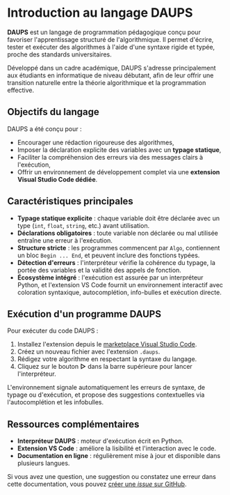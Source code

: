 # Introduction au langage DAUPS

**DAUPS** est un langage de programmation pédagogique conçu pour favoriser l'apprentissage structuré de l'algorithmique. Il permet d'écrire, tester et exécuter des algorithmes à l'aide d'une syntaxe rigide et typée, proche des standards universitaires.

Développé dans un cadre académique, DAUPS s'adresse principalement aux étudiants en informatique de niveau débutant, afin de leur offrir une transition naturelle entre la théorie algorithmique et la programmation effective.

## Objectifs du langage

DAUPS a été conçu pour :

- Encourager une rédaction rigoureuse des algorithmes,
- Imposer la déclaration explicite des variables avec un **typage statique**,
- Faciliter la compréhension des erreurs via des messages clairs à l'exécution,
- Offrir un environnement de développement complet via une **extension Visual Studio Code dédiée**.

## Caractéristiques principales

- **Typage statique explicite** : chaque variable doit être déclarée avec un type (`int`, `float`, `string`, etc.) avant utilisation.
- **Déclarations obligatoires** : toute variable non déclarée ou mal utilisée entraîne une erreur à l'exécution.
- **Structure stricte** : les programmes commencent par `Algo`, contiennent un bloc `Begin ... End`, et peuvent inclure des fonctions typées.
- **Détection d'erreurs** : l'interpréteur vérifie la cohérence du typage, la portée des variables et la validité des appels de fonction.
- **Écosystème intégré** : l'exécution est assurée par un interpréteur Python, et l'extension VS Code fournit un environnement interactif avec coloration syntaxique, autocomplétion, info-bulles et exécution directe.

## Exécution d'un programme DAUPS

Pour exécuter du code DAUPS :

1. Installez l'extension depuis le [marketplace Visual Studio Code](https://marketplace.visualstudio.com/items?itemName=PerseusShade.daups).
2. Créez un nouveau fichier avec l'extension `.daups`.
3. Rédigez votre algorithme en respectant la syntaxe du langage.
4. Cliquez sur le bouton **▷** dans la barre supérieure pour lancer l'interpréteur.

L'environnement signale automatiquement les erreurs de syntaxe, de typage ou d'exécution, et propose des suggestions contextuelles via l'autocomplétion et les infobulles.

## Ressources complémentaires

- **Interpréteur DAUPS** : moteur d'exécution écrit en Python.
- **Extension VS Code** : améliore la lisibilité et l'interaction avec le code.
- **Documentation en ligne** : régulièrement mise à jour et disponible dans plusieurs langues.

Si vous avez une question, une suggestion ou constatez une erreur dans cette documentation, vous pouvez [créer une *issue* sur GitHub](https://github.com/PerseusShade/DAUPS-docs/issues).